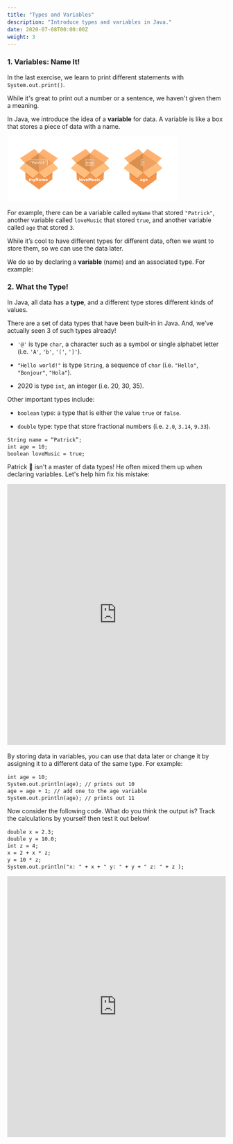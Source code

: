 ```yaml
---
title: "Types and Variables"
description: "Introduce types and variables in Java."
date: 2020-07-08T00:00:00Z
weight: 3
---
```


### 1. Variables: Name It!
In the last exercise, we learn to print different statements with `System.out.print()`. 

While it's great to print out a number or a sentence, we haven't given them a meaning. 

In Java, we introduce the idea of a <b>variable</b> for data. A variable is like a box that stores a piece of data with a name. 

<img src="images/variable.png" height="150"/> 

For example, there can be a variable called `myName` that stored `"Patrick"`, another variable called `loveMusic` that stored `true`, and another variable called `age` that stored `3`.


While it’s cool to have different types for different data, often we want to store them, so we can use the data later. 

We do so by declaring a <b>variable</b> (name) and an associated type. For example:

### 2. What the Type! 

In Java, all data has a <b>type</b>, and a different type stores different kinds of values. 

There are a set of data types that have been built-in in Java. And, we’ve actually seen 3 of such types already!

- `'@'` is type `char`, a character such as a symbol or single alphabet letter (i.e. `'A'`, `'b'`, `'('`, `']'`). 

- `"Hello world!"` is type `String`, a sequence of `char` (i.e. `"Hello"`, `"Bonjour"`, `"Hola"`).

- 2020 is type `int`, an integer (i.e. 20, 30, 35).

Other important types include:

- `boolean` type: a type that is either the value `true` or `false`.

- `double` type: type that store fractional numbers (i.e. `2.0`, `3.14`, `9.33`).


```
String name = “Patrick”;
int age = 10;
boolean loveMusic = true;
```
Patrick 🐥 isn't a master of data types! He often mixed them up when declaring variables. Let's help him fix his mistake:
<iframe height="600px" width="100%" src="https://repl.it/@nuevofoundation/JavaBasicsDataType?lite=true#Main.java" scrolling="no" frameborder="no" allowtransparency="true" allowfullscreen="true" sandbox="allow-forms allow-pointer-lock allow-popups allow-same-origin allow-scripts allow-modals"></iframe>

By storing data in variables, you can use that data later or change it by assigning it to a different data of the same type. For example:

```
int age = 10;
System.out.println(age); // prints out 10
age = age + 1; // add one to the age variable
System.out.println(age); // prints out 11
```
Now consider the following code. What do you think the output is? Track the calculations by yourself then test it out below!

```
double x = 2.3;
double y = 10.0;
int z = 4;
x = 2 + x * z;
y = 10 * z;
System.out.println("x: " + x + " y: " + y + " z: " + z );
```
<iframe height="600px" width="100%" src="https://repl.it/@nuevofoundation/JavaBasicsVariable?lite=true#Main.java" scrolling="no" frameborder="no" allowtransparency="true" allowfullscreen="true" sandbox="allow-forms allow-pointer-lock allow-popups allow-same-origin allow-scripts allow-modals"></iframe>
